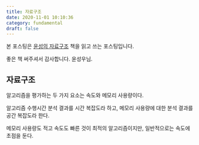 ```yaml
---
title: 자료구조
date: 2020-11-01 10:10:36
category: fundamental
draft: false
---
```


본 포스팅은 [윤성의 자료구조](http://www.yes24.com/Product/Goods/6214396) 책을 읽고 쓰는 포스팅입니다.

좋은 책 써주셔서 감사합니다. 윤성우님.

## 자료구조

알고리즘을 평가하는 두 가지 요소는 속도와 메모리 사용량이다.

알고리즘 수행시간 분석 결과를 시간 복잡도라 하고, 메모리 사용량에 대한 분석 결과를 공간 복잡도라 한다.

메모리 사용량도 적고 속도도 빠른 것이 최적의 알고리즘이지만, 일반적으로는 속도에 초점을 둔다.
